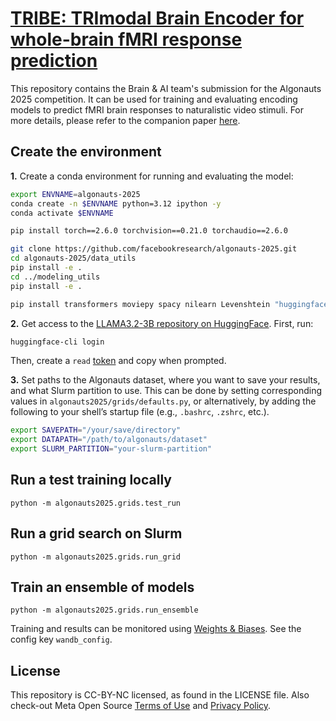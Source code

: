 # [TRIBE: TRImodal Brain Encoder for whole-brain fMRI response prediction](https://www.arxiv.org/abs/2507.22229)

This repository contains the Brain & AI team's submission for the Algonauts 2025 competition. It can be used for training and evaluating encoding models to predict fMRI brain responses to naturalistic video stimuli. For more details, please refer to the companion paper [here](https://www.arxiv.org/abs/2507.22229).

## Create the environment

**1.** Create a conda environment for running and evaluating the model:

```bash
export ENVNAME=algonauts-2025
conda create -n $ENVNAME python=3.12 ipython -y
conda activate $ENVNAME

pip install torch==2.6.0 torchvision==0.21.0 torchaudio==2.6.0

git clone https://github.com/facebookresearch/algonauts-2025.git
cd algonauts-2025/data_utils
pip install -e .
cd ../modeling_utils
pip install -e .

pip install transformers moviepy spacy nilearn Levenshtein "huggingface_hub[cli]" julius
```

**2.** Get access to the [LLAMA3.2-3B repository on HuggingFace](https://huggingface.co/meta-llama/Llama-3.2-3B). First, run:

```bash
huggingface-cli login
```

Then, create a `read` [token](https://huggingface.co/settings/tokens) and copy when prompted.


**3.** Set paths to the Algonauts dataset, where you want to save your results, and what Slurm partition to use. This can be done by setting corresponding values in `algonauts2025/grids/defaults.py`, or alternatively, by adding the following to your shell’s startup file (e.g., `.bashrc`, `.zshrc`, etc.).

```bash
export SAVEPATH="/your/save/directory"
export DATAPATH="/path/to/algonauts/dataset"
export SLURM_PARTITION="your-slurm-partition"
```

## Run a test training locally

```
python -m algonauts2025.grids.test_run
```

## Run a grid search on Slurm

```
python -m algonauts2025.grids.run_grid
```

## Train an ensemble of models

```
python -m algonauts2025.grids.run_ensemble
```

Training and results can be monitored using [Weights & Biases](https://docs.wandb.ai/quickstart). See the config key `wandb_config`.


## License

This repository is CC-BY-NC licensed, as found in the LICENSE file. Also check-out Meta Open Source [Terms of Use](https://opensource.fb.com/legal/terms/) and [Privacy Policy](https://opensource.fb.com/legal/privacy/).
